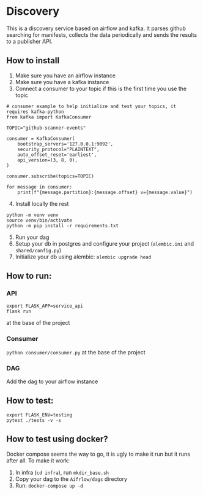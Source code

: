 # Discovery

This is a discovery service based on airflow and kafka. It parses github searching for manifests, collects the data periodically and sends the results to a publisher API.

## How to install
1. Make sure you have an airflow instance
2. Make sure you have a kafka instance
3. Connect a consumer to your topic if this is the first time you use the topic

```
# consumer example to help initialize and test your topics, it requires kafka-python
from kafka import KafkaConsumer

TOPIC="github-scanner-events"

consumer = KafkaConsumer(
    bootstrap_servers='127.0.0.1:9092',
    security_protocol="PLAINTEXT",
    auto_offset_reset='earliest',
    api_version=(3, 8, 0),
)

consumer.subscribe(topics=TOPIC)

for message in consumer:
    print(f"{message.partition}:{message.offset} v={message.value}")
```

4. Install locally the rest

```
python -m venv venv
source venv/bin/activate
python -m pip install -r requirements.txt
```

5. Run your dag
6. Setup your db in postgres and configure your project (`alembic.ini` and `shared/config.py`)
7. Initialize your db using alembic: `alembic upgrade head`

## How to run:

### API
```
export FLASK_APP=service_api
flask run
```
at the base of the project

### Consumer
`python consumer/consumer.py` at the base of the project

### DAG
Add the dag to your airflow instance


## How to test:

```
export FLASK_ENV=testing
pytest ./tests -v -s
```


## How to test using docker?
Docker compose seems the way to go, it is ugly to make it run but it runs after all. To make it work:

1. In infra (`cd infra`), run `mkdir_base.sh`
2. Copy your dag to the `Aifrlow/dags` directory
3. Run: `docker-compose up -d`

